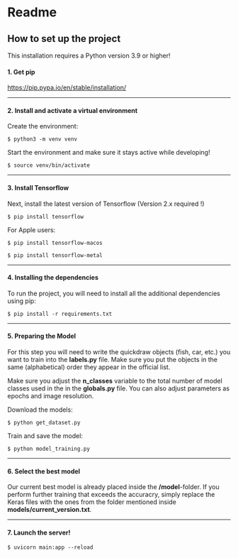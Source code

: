 # Readme
## How to set up the project

This installation requires a Python version 3.9 or higher!

#### 1. Get pip

https://pip.pypa.io/en/stable/installation/

---

#### 2. Install and activate a virtual environment

Create the environment:

`$ python3 -m venv venv`

Start the environment and make sure it stays active while developing!

`$ source venv/bin/activate`

---

#### 3. Install Tensorflow

Next, install the latest version of Tensorflow (Version 2.x required !)

`$ pip install tensorflow`

For Apple users:

`$ pip install tensorflow-macos`

`$ pip install tensorflow-metal`

---

#### 4. Installing the dependencies

To run the project, you will need to install all the additional dependencies using pip:

`$ pip install -r requirements.txt`

---

#### 5. Preparing the Model

For this step you will need to write the quickdraw objects (fish, car, etc.) you want to train into the **labels.py** file. Make sure you put the objects in the same (alphabetical) order they appear in the official list.

Make sure you adjust the **n_classes** variable to the total number of model classes used in the in the **globals.py** file. You can also adjust parameters as epochs and image resolution.

Download the models:

`$ python get_dataset.py`


Train and save the model:

`$ python model_training.py`

---

#### 6. Select the best model

Our current best model is already placed inside the **/model**-folder. If you perform further training that exceeds the accuracry, simply replace the Keras files with the ones from the folder mentioned inside **models/current_version.txt**.

---

#### 7. Launch the server!
`$ uvicorn main:app --reload`